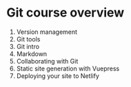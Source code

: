# Git course overview

1. Version management 
2. Git tools
3. Git intro
4. Markdown
5. Collaborating with Git
6. Static site generation with Vuepress
7. Deploying your site to Netlify